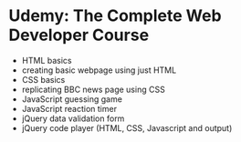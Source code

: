 # Udemy: The Complete Web Developer Course
- HTML basics
- creating basic webpage using just HTML
- CSS basics
- replicating BBC news page using CSS
- JavaScript guessing game
- JavaScript reaction timer
- jQuery data validation form
- jQuery code player (HTML, CSS, Javascript and output)

